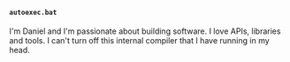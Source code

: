 #### `autoexec.bat`

I'm Daniel and I'm passionate about building software. I love APIs, libraries and tools. I can't turn off this internal compiler that I have running in my head.

